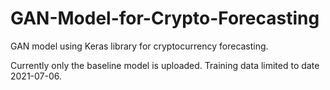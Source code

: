 # GAN-Model-for-Crypto-Forecasting
GAN model using Keras library for cryptocurrency forecasting.

Currently only the baseline model is uploaded.
Training data limited to date 2021-07-06.
